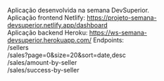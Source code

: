 Aplicação desenvolvida na semana DevSuperior. </br>
Aplicação frontend Netlify: https://projeto-semana-devsuperior.netlify.app/dashboard </br>
Aplicação backend Heroku: https://ws-semana-devsuperior.herokuapp.com/
Endpoints:  </br>
/sellers </br>
/sales?page=0&size=20&sort=date,desc </br>
/sales/amount-by-seller </br>
/sales/success-by-seller </br>


